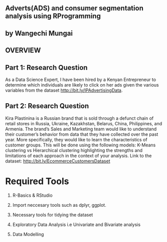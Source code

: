 ## Adverts(ADS) and consumer segmentation analysis using RProgramming

## by Wangechi Mungai

## OVERVIEW

## Part 1: Research Question

As a Data Science Expert, I have been hired by a Kenyan Entrepreneur to determine which individuals are likely to click on her ads given the various variables from the dataset http://bit.ly/IPAdvertisingData.


## Part 2: Research Question

Kira Plastinina is a Russian brand that is sold through a defunct chain of retail stores in Russia, Ukraine, Kazakhstan, Belarus, China, Philippines, and Armenia. The brand’s Sales and Marketing team would like to understand their customer’s behavior from data that they have collected over the past year. More specifically, they would like to learn the characteristics of customer groups. This will be done using the following models: K-Means clustering vs Hierarchical clustering highlighting the strengths and limitations of each approach in the context of your analysis. Link to the dataset: http://bit.ly/EcommerceCustomersDataset

# Required Tools

1. R-Basics & RStudio

2. Import neccesary tools such as dplyr, ggplot.

3. Necessary tools for tidying the dataset

4. Exploratory Data Analysis i.e Univariate and Bivariate analysis

5. Data Modelling
